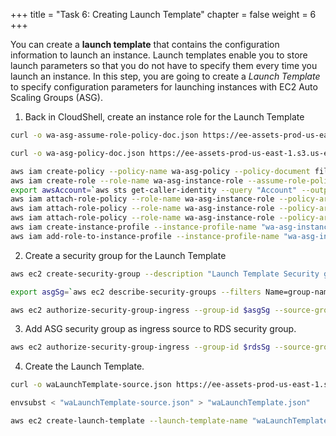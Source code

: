 +++ 
title = "Task 6: Creating Launch Template"
chapter = false 
weight = 6
+++

You can create a **launch template** that contains the configuration information to launch an instance. Launch templates enable you to store launch parameters so that you do not have to specify them every time you launch an instance.  In this step, you are going to create a *Launch Template* to specify configuration parameters for launching instances with EC2 Auto Scaling Groups (ASG).

1. Back in CloudShell, create an instance role for the Launch Template

```sh
curl -o wa-asg-assume-role-policy-doc.json https://ee-assets-prod-us-east-1.s3.us-east-1.amazonaws.com/modules/6cfbb89d4a74400082ad348b4ec61df1/v1/wa-asg-assume-role-policy-doc.json

curl -o wa-asg-policy-doc.json https://ee-assets-prod-us-east-1.s3.us-east-1.amazonaws.com/modules/6cfbb89d4a74400082ad348b4ec61df1/v1/wa-asg-policy-doc.json

aws iam create-policy --policy-name wa-asg-policy --policy-document file://wa-asg-policy-doc.json
aws iam create-role --role-name wa-asg-instance-role --assume-role-policy-document file://wa-asg-assume-role-policy-doc.json
export awsAccount=`aws sts get-caller-identity --query "Account" --output text`
aws iam attach-role-policy --role-name wa-asg-instance-role --policy-arn arn:aws:iam::$awsAccount:policy/wa-asg-policy
aws iam attach-role-policy --role-name wa-asg-instance-role --policy-arn arn:aws:iam::aws:policy/AmazonSSMManagedInstanceCore
aws iam attach-role-policy --role-name wa-asg-instance-role --policy-arn arn:aws:iam::aws:policy/CloudWatchAgentServerPolicy
aws iam create-instance-profile --instance-profile-name "wa-asg-instance-profile"
aws iam add-role-to-instance-profile --instance-profile-name "wa-asg-instance-profile" --role-name "wa-asg-instance-role"
```

2. Create a security group for the Launch Template

```sh
aws ec2 create-security-group --description "Launch Template Security group" --group-name "wa-asg-sg" --vpc-id $VPC

export asgSg=`aws ec2 describe-security-groups --filters Name=group-name,Values=wa-asg-sg --query 'SecurityGroups[*].GroupId' --output text --region us-west-2` && echo asgSg=$asgSg >> ~/.bashrc

aws ec2 authorize-security-group-ingress --group-id $asgSg --source-group $albSg --protocol "tcp" --port "80"
```

3. Add ASG security group as ingress source to RDS security group.

```sh
aws ec2 authorize-security-group-ingress --group-id $rdsSg --source-group $asgSg --protocol "tcp" --port "3306"
```

4. Create the Launch Template.

```sh
curl -o waLaunchTemplate-source.json https://ee-assets-prod-us-east-1.s3.us-east-1.amazonaws.com/modules/6cfbb89d4a74400082ad348b4ec61df1/v1/waLaunchTemplate-source.json

envsubst < "waLaunchTemplate-source.json" > "waLaunchTemplate.json"

aws ec2 create-launch-template --launch-template-name "waLaunchTemplate" --launch-template-data file://waLaunchTemplate.json
```
